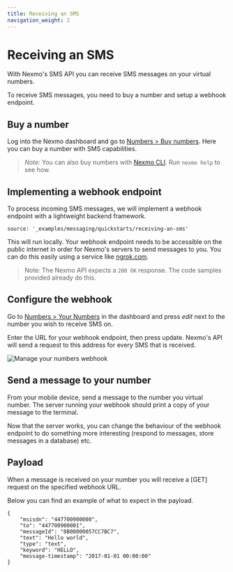 ```yaml
---
title: Receiving an SMS
navigation_weight: 2
---
```


# Receiving an SMS

With Nexmo's SMS API you can receive SMS messages on your virtual numbers.

To receive SMS messages, you need to buy a number and setup a webhook endpoint.

## Buy a number

Log into the Nexmo dashboard and go to [Numbers > Buy numbers](https://dashboard.nexmo.com/buy-numbers). Here you can buy a number with SMS capabilities.

> *Note:* You can also buy numbers with [Nexmo CLI](/tools/cli). Run `nexmo help` to see how.

## Implementing a webhook endpoint

To process incoming SMS messages, we will implement a webhook endpoint
with a lightweight backend framework.

```tabbed_content
source: '_examples/messaging/quickstarts/receiving-an-sms'
```

This will run locally. Your webhook endpoint needs to be accessible on the public internet in order for Nexmo's servers to send messages to you. You can do this easily using a service like [ngrok.com](https://ngrok.com/).

> Note: The Nexmo API expects a `200 OK` response. The code samples provided already do this.

## Configure the webhook

Go to [Numbers > Your Numbers](https://dashboard.nexmo.com/your-numbers) in the dashboard and press *edit* next to the number you wish to receive SMS on.

Enter the URL for your webhook endpoint, then press update. Nexmo's API will send a request to this address for every SMS that is received.

![Manage your numbers webhook](/assets/images/numbers/webhooks/manage.png)

## Send a message to your number

From your mobile device, send a message to the number you virtual number. The server running your webhook should print a copy of your message to the terminal.

Now that the server works, you can change the behaviour of the webhook endpoint to do something more interesting (respond to messages, store messages in a database) etc.

## Payload

When a message is received on your number you will receive a [GET] request on the specified webhook URL.

Below you can find an example of what to expect in the payload.

````
{
    "msisdn": "447700900000",
    "to": "447700900001",
    "messageId": "0B00000057CC7BC7",
    "text": "Hello world",
    "type": "text",
    "keyword": "HELLO",
    "message-timestamp": "2017-01-01 00:00:00"
}
````
